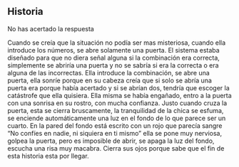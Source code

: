 ## Historia
No has acertado la respuesta

Cuando se creía que la situación no podía ser mas misteriosa, cuando ella introduce los números, se abre solamente una puerta. El sistema estaba diseñado para que no diera señal alguna si la combinación era correcta, simplemente se abriría una puerta y no se sabría si era la correcta o era alguna de las incorrectas. Ella introduce la combinación, se abre una puerta, ella sonríe porque en su cabeza creía que si solo se abría una puerta era porque había acertado y si se abrían dos, tendría que escoger la catástrofe que ella quisiera. Ella misma se había engañado, entro a la puerta con una sonrisa en su rostro, con mucha confianza. Justo cuando cruza la puerta, esta se cierra bruscamente, la tranquilidad de la chica se esfuma, se enciende automáticamente una luz en el fondo de lo que parece ser un cuarto.  En la pared del fondo está escrito con un rojo que parecía sangre “No confíes en nadie, ni siquiera en ti mismo” ella se pone muy nerviosa, golpea la puerta, pero es imposible de abrir, se apaga la luz del fondo, escucha una risa muy macabra. Cierra sus ojos porque sabe que el fin de esta historia esta por llegar.
